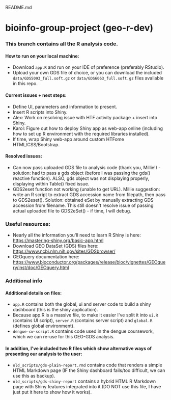 README.md
# bioinfo-group-project (geo-r-dev)

### This branch contains all the R analysis code.

#### How to run on your local machine:
- Download `app.R` and run on your IDE of preference (preferably RStudio).
- Upload your own GDS file of choice, or you can download the included `data/GDS5093_full.soft.gz` or `data/GDS6063_full.soft.gz` files available in this repo.

#### Current issues + next steps:
- Define UI, parameters and information to present.
- Insert R scripts into Shiny.
- Alex: Work on resolving issue with HTF activity package + insert into Shiny.
- Karol: Figure out how to deploy Shiny app as web-app online (including how to set up R environment with the required libraries installed).
- If time, wrap Shiny web-app around custom HTFome HTML/CSS/Bootstrap.

#### Resolved issues:
- Can now pass uploaded GDS file to analysis code (thank you, Millie!) - solution: had to pass a gds object (before I was passing the gds() reactive function). ALSO, gds object was not displaying properly, displaying within Table() fixed issue.
- GDS2eset function not working (unable to get URL). Millie suggestion: write an R script to extract GDS accession name from filepath, then pass to GDS2eset(). Solution: obtained eSet by manually extracting GDS accession from filename. This still doesn't resolve issue of passing actual uploaded file to GDS2eSet() - if time, I will debug.

### Useful resources:
- Nearly all the information you'll need to learn R Shiny is here: https://mastering-shiny.org/basic-app.html
- Download GEO DataSet (GDS) files here: https://www.ncbi.nlm.nih.gov/sites/GDSbrowser/
- GEOquery documentation here: https://www.bioconductor.org/packages/release/bioc/vignettes/GEOquery/inst/doc/GEOquery.html

### Additional info

#### Additional details on files:
- `app.R` contains both the global, ui and server code to build a shiny dashboard (this is the shiny application).
- Because app.R is a massive file, to make it easier I've split it into `ui.R` (contains UI script), `server.R` (contains server script) and `global.R` (defines global environment).
- `dengue-cw-script.R` contains code used in the dengue coursework, which we can re-use for this GEO-GDS analysis.

#### In addition, I've included two R files which show alternative ways of presenting our analysis to the user:
- `old_scripts/gds-plain-report.rmd` contains code that renders a simple HTML Markdown page (IF the Shiny dashboard fails/too difficult, we can use this as backup).
- `old_scripts/gds-shiny-report` contains a hybrid HTML R Markdown page with Shiny features integrated into it (DO NOT use this file, I have just put it here to show how it works).
